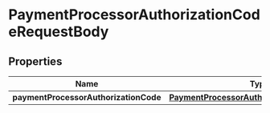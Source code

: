 

# PaymentProcessorAuthorizationCodeRequestBody


## Properties

Name | Type | Description | Notes
------------ | ------------- | ------------- | -------------
**paymentProcessorAuthorizationCode** | [**PaymentProcessorAuthorizationCodeRequest**](PaymentProcessorAuthorizationCodeRequest.md) |  |  [optional]



